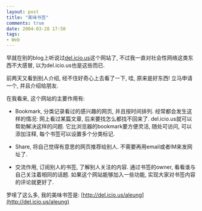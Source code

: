 ```yaml
---
layout: post
title: "美味书签"
comments: true
date: 2004-03-28 17:50
tags:
- Web
---
```

早就在别的blog上听说过[del.icio.us](http://del.icio.us/)这个网站了, 不过我一直对社会性网络这类东西不大感冒, 以为del.icio.us也是这些而已.

前两天又看到别人介绍, 经不住好奇心上去看了一下, 哇, 原来是好东西! 立马申请一个, 并且介绍给朋友.

在我看来, 这个网站的主要作用有:

* Bookmark, 分类记录看过的感兴趣的网页, 并且按时间排列. 经常都会发生这样的情况: 网上看过某篇文章, 后来要找怎么都找不回来了. del.icio.us就可以帮助解决这样的问题. 它比浏览器的bookmark要方便灵活, 随处可访问, 可以添加注释, 每个书签可以设置多个分类标记.

* Share, 将自己觉得有意思的网页推荐给别人. 不需要再用email或者IM来发网址了.

* 交流作用, 订阅别人的书签, 了解别人关注的内容. 通过书签的owner, 看看谁与自己关注着相同的话题. 如果这个网站能够加入一些功能, 实现大家对书签内容的评论就更好了.

罗嗦了这么多, 我的美味书签是: [http://del.icio.us/aleung](http://del.icio.us/aleung)
